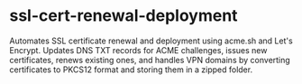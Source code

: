 # ssl-cert-renewal-deployment
Automates SSL certificate renewal and deployment using acme.sh and Let's Encrypt. Updates DNS TXT records for ACME challenges, issues new certificates, renews existing ones, and handles VPN domains by converting certificates to PKCS12 format and storing them in a zipped folder.
